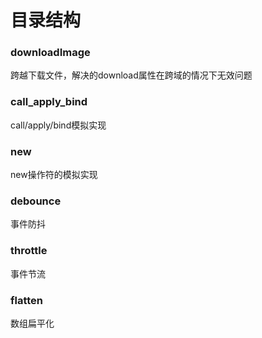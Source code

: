 # 目录结构
### downloadImage
  跨越下载文件，解决<a>的download属性在跨域的情况下无效问题
### call_apply_bind
  call/apply/bind模拟实现
### new
  new操作符的模拟实现
### debounce
  事件防抖
### throttle
  事件节流
### flatten
  数组扁平化
